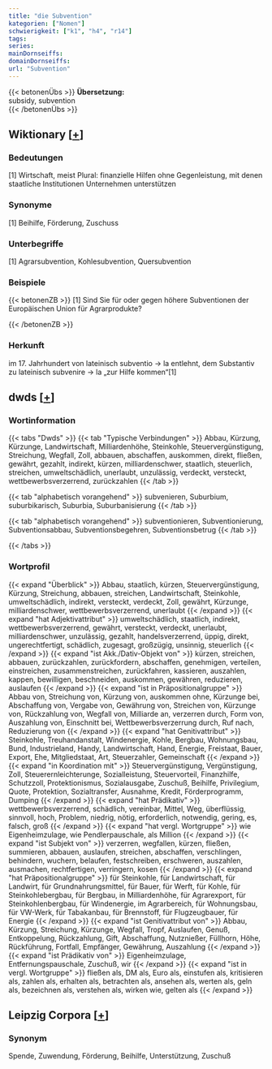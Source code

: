 ```yaml
---
title: "die Subvention"
kategorien: ["Nomen"]
schwierigkeit: ["k1", "h4", "r14"]
tags:
series:
mainDornseiffs:
domainDornseiffs:
url: "Subvention"
---
```


{{< betonenÜbs >}}
**Übersetzung:**  
subsidy, subvention  
{{< /betonenÜbs >}}

## Wiktionary [[+](https://de.wiktionary.org/wiki/Subvention)]

### Bedeutungen
[1] Wirtschaft, meist Plural: finanzielle Hilfen ohne Gegenleistung, mit denen staatliche Institutionen Unternehmen unterstützen  

### Synonyme
[1] Beihilfe, Förderung, Zuschuss  

### Unterbegriffe
[1] Agrarsubvention, Kohlesubvention, Quersubvention  

### Beispiele
{{< betonenZB >}}
[1] Sind Sie für oder gegen höhere Subventionen der Europäischen Union für Agrarprodukte?  

{{< /betonenZB >}}
### Herkunft
im 17. Jahrhundert von lateinisch subventio → la entlehnt, dem Substantiv zu lateinisch subvenire → la „zur Hilfe kommen“[1]  



## dwds [[+](https://www.dwds.de/wb/Subvention)]

### Wortinformation
{{< tabs "Dwds" >}}
{{< tab "Typische Verbindungen" >}}
Abbau, Kürzung, Kürzunge, Landwirtschaft, Milliardenhöhe, Steinkohle, Steuervergünstigung, Streichung, Wegfall, Zoll, abbauen, abschaffen, auskommen, direkt, fließen, gewährt, gezahlt, indirekt, kürzen, milliardenschwer, staatlich, steuerlich, streichen, umweltschädlich, unerlaubt, unzulässig, verdeckt, versteckt, wettbewerbsverzerrend, zurückzahlen
{{< /tab >}}

{{< tab "alphabetisch vorangehend" >}}
subvenieren, Suburbium, suburbikarisch, Suburbia, Suburbanisierung
{{< /tab >}}

{{< tab "alphabetisch vorangehend" >}}
subventionieren, Subventionierung, Subventionsabbau, Subventionsbegehren, Subventionsbetrug
{{< /tab >}}

{{< /tabs >}}

### Wortprofil
{{< expand "Überblick" >}} Abbau, staatlich, kürzen, Steuervergünstigung, Kürzung, Streichung, abbauen, streichen, Landwirtschaft, Steinkohle, umweltschädlich, indirekt, versteckt, verdeckt, Zoll, gewährt, Kürzunge, milliardenschwer, wettbewerbsverzerrend, unerlaubt {{< /expand >}}
{{< expand "hat Adjektivattribut" >}} umweltschädlich, staatlich, indirekt, wettbewerbsverzerrend, gewährt, versteckt, verdeckt, unerlaubt, milliardenschwer, unzulässig, gezahlt, handelsverzerrend, üppig, direkt, ungerechtfertigt, schädlich, zugesagt, großzügig, unsinnig, steuerlich {{< /expand >}}
{{< expand "ist Akk./Dativ-Objekt von" >}} kürzen, streichen, abbauen, zurückzahlen, zurückfordern, abschaffen, genehmigen, verteilen, einstreichen, zusammenstreichen, zurückfahren, kassieren, auszahlen, kappen, bewilligen, beschneiden, auskommen, gewähren, reduzieren, auslaufen {{< /expand >}}
{{< expand "ist in Präpositionalgruppe" >}} Abbau von, Streichung von, Kürzung von, auskommen ohne, Kürzunge bei, Abschaffung von, Vergabe von, Gewährung von, Streichen von, Kürzunge von, Rückzahlung von, Wegfall von, Milliarde an, verzerren durch, Form von, Auszahlung von, Einschnitt bei, Wettbewerbsverzerrung durch, Ruf nach, Reduzierung von {{< /expand >}}
{{< expand "hat Genitivattribut" >}} Steinkohle, Treuhandanstalt, Windenergie, Kohle, Bergbau, Wohnungsbau, Bund, Industrieland, Handy, Landwirtschaft, Hand, Energie, Freistaat, Bauer, Export, Ehe, Mitgliedstaat, Art, Steuerzahler, Gemeinschaft {{< /expand >}}
{{< expand "in Koordination mit" >}} Steuervergünstigung, Vergünstigung, Zoll, Steuerernleichterunge, Sozialleistung, Steuervorteil, Finanzhilfe, Schutzzoll, Protektionismus, Sozialausgabe, Zuschuß, Beihilfe, Privilegium, Quote, Protektion, Sozialtransfer, Ausnahme, Kredit, Förderprogramm, Dumping {{< /expand >}}
{{< expand "hat Prädikativ" >}} wettbewerbsverzerrend, schädlich, vereinbar, Mittel, Weg, überflüssig, sinnvoll, hoch, Problem, niedrig, nötig, erforderlich, notwendig, gering, es, falsch, groß {{< /expand >}}
{{< expand "hat vergl. Wortgruppe" >}} wie Eigenheimzulage, wie Pendlerpauschale, als Million {{< /expand >}}
{{< expand "ist Subjekt von" >}} verzerren, wegfallen, kürzen, fließen, summieren, abbauen, auslaufen, streichen, abschaffen, verschlingen, behindern, wuchern, belaufen, festschreiben, erschweren, auszahlen, ausmachen, rechtfertigen, verringern, kosen {{< /expand >}}
{{< expand "hat Präpositionalgruppe" >}} für Steinkohle, für Landwirtschaft, für Landwirt, für Grundnahrungsmittel, für Bauer, für Werft, für Kohle, für Steinkohlebergbau, für Bergbau, in Milliardenhöhe, für Agrarexport, für Steinkohlenbergbau, für Windenergie, im Agrarbereich, für Wohnungsbau, für VW-Werk, für Tabakanbau, für Brennstoff, für Flugzeugbauer, für Energie {{< /expand >}}
{{< expand "ist Genitivattribut von" >}} Abbau, Kürzung, Streichung, Kürzunge, Wegfall, Tropf, Auslaufen, Genuß, Entkoppelung, Rückzahlung, Gift, Abschaffung, Nutznießer, Füllhorn, Höhe, Rückführung, Fortfall, Empfänger, Gewährung, Auszahlung {{< /expand >}}
{{< expand "ist Prädikativ von" >}} Eigenheimzulage, Entfernungspauschale, Zuschuß, wir {{< /expand >}}
{{< expand "ist in vergl. Wortgruppe" >}} fließen als, DM als, Euro als, einstufen als, kritisieren als, zahlen als, erhalten als, betrachten als, ansehen als, werten als, geln als, bezeichnen als, verstehen als, wirken wie, gelten als {{< /expand >}}

## Leipzig Corpora [[+](https://corpora.uni-leipzig.de/en/res?word=Subvention&corpusId=deu_newscrawl-public_2018)]


### Synonym
Spende, Zuwendung, Förderung, Beihilfe, Unterstützung, Zuschuß

